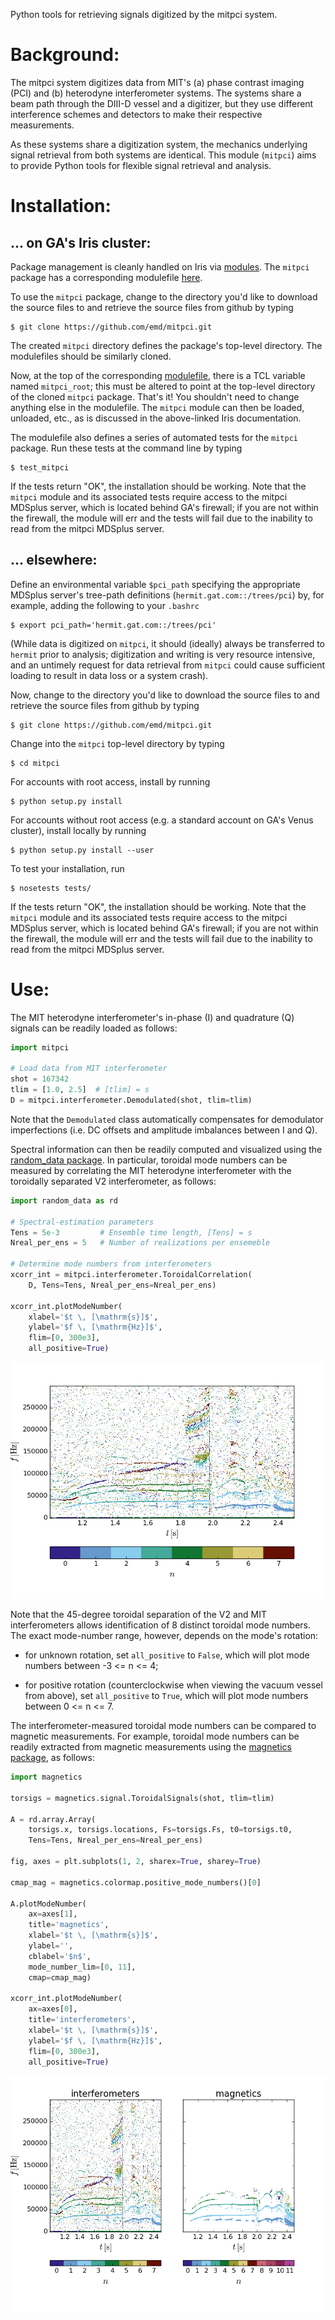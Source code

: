 Python tools for retrieving signals digitized by the mitpci system.


Background:
===========
The mitpci system digitizes data from MIT's (a) phase contrast imaging (PCI)
and (b) heterodyne interferometer systems. The systems share a beam path
through the DIII-D vessel and a digitizer, but they use different
interference schemes and detectors to make their respective measurements.

As these systems share a digitization system, the mechanics underlying
signal retrieval from both systems are identical. This module (`mitpci`)
aims to provide Python tools for flexible signal retrieval and analysis.


Installation:
=============

... on GA's Iris cluster:
-------------------------
Package management is cleanly handled on Iris via
[modules](https://diii-d.gat.com/diii-d/Iris#Environment_modules).
The `mitpci` package has a corresponding modulefile
[here](https://github.com/emd/modulefiles).

To use the `mitpci` package, change to the directory
you'd like to download the source files to and
retrieve the source files from github by typing

    $ git clone https://github.com/emd/mitpci.git

The created `mitpci` directory defines the
package's top-level directory.
The modulefiles should be similarly cloned.

Now, at the top of the corresponding
[modulefile](https://github.com/emd/modulefiles/blob/master/mitpci),
there is a TCL variable named `mitpci_root`;
this must be altered to point at the
top-level directory of the cloned `mitpci` package.
That's it! You shouldn't need to change anything else in
the modulefile. The `mitpci` module can
then be loaded, unloaded, etc., as is discussed in the
above-linked Iris documentation.

The modulefile also defines a series of automated tests
for the `mitpci` package. Run these tests at the command line
by typing

    $ test_mitpci

If the tests return "OK", the installation should be working. Note that
the `mitpci` module and its associated tests require access to the
mitpci MDSplus server, which is located behind GA's firewall; if you
are not within the firewall, the module will err and the tests will fail
due to the inability to read from the mitpci MDSplus server.

... elsewhere:
--------------
Define an environmental variable `$pci_path` specifying
the appropriate MDSplus server's tree-path definitions
(`hermit.gat.com::/trees/pci`)
by, for example, adding the following to your `.bashrc`

    $ export pci_path='hermit.gat.com::/trees/pci'

(While data is digitized on `mitpci`, it should (ideally)
always be transferred to `hermit` prior to analysis;
digitization and writing is very resource intensive, and
an untimely request for data retrieval from `mitpci` could cause
sufficient loading to result in data loss or a system crash).

Now, change to the directory you'd like to download the source files to
and retrieve the source files from github by typing

    $ git clone https://github.com/emd/mitpci.git

Change into the `mitpci` top-level directory by typing

    $ cd mitpci

For accounts with root access, install by running

    $ python setup.py install

For accounts without root access (e.g. a standard account on GA's Venus
cluster), install locally by running

    $ python setup.py install --user

To test your installation, run

    $ nosetests tests/

If the tests return "OK", the installation should be working. Note that
the `mitpci` module and its associated tests require access to the
mitpci MDSplus server, which is located behind GA's firewall; if you
are not within the firewall, the module will err and the tests will fail
due to the inability to read from the mitpci MDSplus server.


Use:
====
The MIT heterodyne interferometer's in-phase (I) and quadrature (Q) signals
can be readily loaded as follows:

```python
import mitpci

# Load data from MIT interferometer
shot = 167342
tlim = [1.0, 2.5]  # [tlim] = s
D = mitpci.interferometer.Demodulated(shot, tlim=tlim)

```
Note that the `Demodulated` class automatically compensates for
demodulator imperfections (i.e. DC offsets and amplitude imbalances
between I and Q).

Spectral information can then be readily computed and visualized using the
[random_data package](https://github.com/emd/random_data).
In particular, toroidal mode numbers can be measured by
correlating the MIT heterodyne interferometer
with the toroidally separated V2 interferometer, as follows:

```python
import random_data as rd

# Spectral-estimation parameters
Tens = 5e-3         # Ensemble time length, [Tens] = s
Nreal_per_ens = 5   # Number of realizations per ensemeble

# Determine mode numbers from interferometers
xcorr_int = mitpci.interferometer.ToroidalCorrelation(
    D, Tens=Tens, Nreal_per_ens=Nreal_per_ens)

xcorr_int.plotModeNumber(
    xlabel='$t \, [\mathrm{s}]$',
    ylabel='$f \, [\mathrm{Hz}]$',
    flim=[0, 300e3],
    all_positive=True)

```

![interferometer_mode_numbers](https://raw.githubusercontent.com/emd/mitpci/master/figs/interferometer_mode_numbers.png)

Note that the 45-degree toroidal separation of the V2 and MIT
interferometers allows identification of 8 distinct
toroidal mode numbers. The exact mode-number range, however,
depends on the mode's rotation:

* for unknown rotation, set `all_positive` to `False`,
  which will plot mode numbers between -3 <= n <= 4;

* for positive rotation (counterclockwise when viewing
  the vacuum vessel from above), set `all_positive` to
  `True`, which will plot mode numbers between 0 <= n <= 7.

The interferometer-measured toroidal mode numbers can be
compared to magnetic measurements.
For example, toroidal mode numbers can be readily extracted
from magnetic measurements using the
[magnetics package](https://github.com/emd/magnetics), as follows:

```python
import magnetics

torsigs = magnetics.signal.ToroidalSignals(shot, tlim=tlim)

A = rd.array.Array(
    torsigs.x, torsigs.locations, Fs=torsigs.Fs, t0=torsigs.t0,
    Tens=Tens, Nreal_per_ens=Nreal_per_ens)

fig, axes = plt.subplots(1, 2, sharex=True, sharey=True)

cmap_mag = magnetics.colormap.positive_mode_numbers()[0]

A.plotModeNumber(
    ax=axes[1],
    title='magnetics',
    xlabel='$t \, [\mathrm{s}]$',
    ylabel='',
    cblabel='$n$',
    mode_number_lim=[0, 11],
    cmap=cmap_mag)

xcorr_int.plotModeNumber(
    ax=axes[0],
    title='interferometers',
    xlabel='$t \, [\mathrm{s}]$',
    ylabel='$f \, [\mathrm{Hz}]$',
    flim=[0, 300e3],
    all_positive=True)

```

![interferometer_and_magnetic_mode_numbers](https://raw.githubusercontent.com/emd/mitpci/master/figs/interferometer_and_magnetic_mode_numbers.png)
